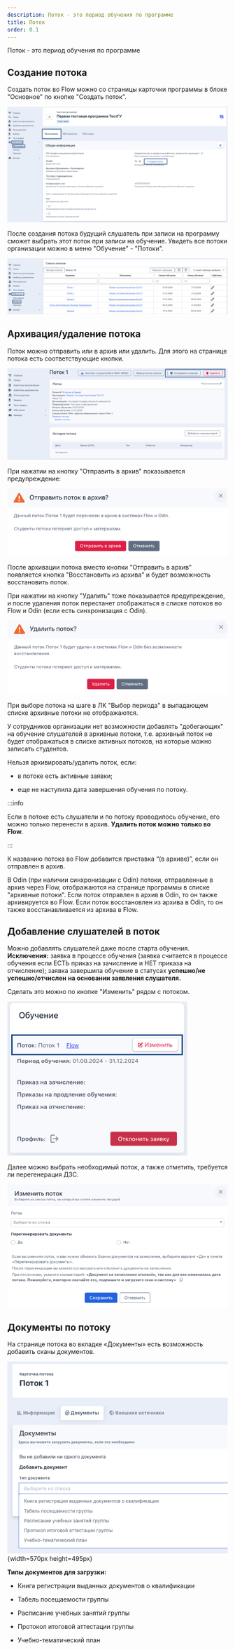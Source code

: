```yaml
---
description: Поток - это период обучения по программе
title: Поток
order: 0.1
---
```


Поток - это период обучения по программе

## Создание потока

Создать поток во Flow можно со страницы карточки программы в блоке "Основное" по кнопке "Создать поток".

![](<./image (9).png>)

После создания потока будущий слушатель при записи на программу сможет выбрать этот поток при записи на обучение. Увидеть все потоки организации можно в меню "Обучение" - "Потоки".

![](<./image (10).png>)

## Архивация/удаление потока

Поток можно отправить или в архив или удалить. Для этого на странице потока есть соответствующие кнопки.

![](<./image (11).png>)

При нажатии на кнопку "Отправить в архив" показывается предупреждение:

![](<./image (12).png>)

После архивации потока вместо кнопки "Отправить в архив" появляется кнопка "Восстановить из архива" и будет возможность восстановить поток.

При нажатии на кнопку "Удалить" тоже показывается предупреждение, и после удаления поток перестанет отображаться в списке потоков во Flow и Odin (если есть синхронизация с Odin).

![](<./image (13).png>)

При выборе потока на шаге в ЛК "Выбор периода" в выпадающем списке архивные потоки не отображаются.

У сотрудников организации нет возможности добавлять "добегающих" на обучение слушателей в архивные потоки, т.е. архивный поток не будет отображаться в списке активных потоков, на которые можно записать студентов.

Нельзя архивировать/удалить поток, если:

-  в потоке есть активные заявки;

-  еще не наступила дата завершения обучения по потоку.

:::info 

Если в потоке есть слушатели и по потоку проводилось обучение, его можно только перенести в архив. **Удалить поток можно только во Flow.**

:::

К названию потока во Flow добавится приставка “(в архиве)”, если он отправлен в архив.

В Odin (при наличии синхронизации с Odin) потоки, отправленные в архив через Flow, отображаются на странице программы в списке "архивные потоки". Если поток отправлен в архив в Odin, то он также архивируется во Flow. Если поток восстановлен из архива в Odin, то он также восстанавливается из архива в Flow.

## Добавление слушателей в поток

Можно добавлять слушателей даже после старта обучения. **Исключения:** заявка в процессе обучения (заявка считается в процессе обучения если ЕСТЬ приказ на зачисление и НЕТ приказа на отчисление); заявка завершила обучение в статусах **успешно/не успешно/отчислен** **на основании заявления слушателя.**

Сделать это можно по кнопке "Изменить" рядом с потоком.

![](<./image (5).png>)

Далее можно выбрать необходимый поток, а также отметить, требуется ли перегенерация ДЗС.

![](<./image (182).png>)

## Документы по потоку

На странице потока во вкладке «Документы» есть возможность добавить сканы документов. 

![](./Potok.png){width=570px height=495px}

**Типы документов для загрузки:**

-  Книга регистрации выданных документов о квалификации

-  Табель посещаемости группы

-  Расписание учебных занятий группы

-  Протокол итоговой аттестации группы

-  Учебно-тематический план


